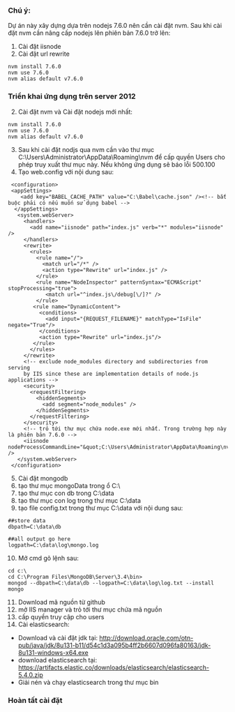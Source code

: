 ### Chú ý: ###
Dự án này xây dựng dựa trên nodejs 7.6.0 nên cần cài đặt nvm.
Sau khi cài đặt nvm cần nâng cấp nodejs lên phiên bản 7.6.0 trở lên:
1. Cài đặt iisnode
2. Cài đặt url rewrite
```
nvm install 7.6.0
nvm use 7.6.0
nvm alias default v7.6.0
```
### Triển khai ứng dụng trên server 2012 ###

2. Cài đặt nvm và Cài đặt nodejs mới nhất:
```
nvm install 7.6.0
nvm use 7.6.0
nvm alias default v7.6.0
```
3. Sau khi cài đặt nodjs qua nvm cần vào thư mục C:\Users\Administrator\AppData\Roaming\nvm để cấp quyền Users 
cho phép truy xuất thư mục này. Nếu không ứng dụng sẽ báo lỗi 500.100
4. Tạo web.config với nội dung sau:
```
 <configuration>
 <appSettings>
    <add key="BABEL_CACHE_PATH" value="C:\Babel\cache.json" /><!-- bắt buộc phải có nếu muốn sử dụng babel -->
  </appSettings>
   <system.webServer>
     <handlers>
       <add name="iisnode" path="index.js" verb="*" modules="iisnode" />
     </handlers>
     <rewrite>
       <rules>
         <rule name="/">
           <match url="/*" />
           <action type="Rewrite" url="index.js" />
         </rule>
		 <rule name="NodeInspector" patternSyntax="ECMAScript" stopProcessing="true">
			<match url="^index.js\/debug[\/]?" />
		 </rule>
		<rule name="DynamicContent">
		  <conditions>
			<add input="{REQUEST_FILENAME}" matchType="IsFile" negate="True"/>
		  </conditions>
		  <action type="Rewrite" url="index.js"/>
		</rule>
       </rules>
     </rewrite>
     <!-- exclude node_modules directory and subdirectories from serving
     by IIS since these are implementation details of node.js applications -->
     <security>
       <requestFiltering>
         <hiddenSegments>
           <add segment="node_modules" />
         </hiddenSegments>
       </requestFiltering>
     </security>    
     <!-- trỏ tới thư mục chứa node.exe mới nhất. Trong trường hợp này là phiên bản 7.6.0 -->
     <iisnode nodeProcessCommandLine="&quot;C:\Users\Administrator\AppData\Roaming\nvm\v7.6.0\node.exe&quot;" />
   </system.webServer>
 </configuration>
 ```
5. Cài đặt mongodb
6. tạo thư mục mongoData trong ổ C:\
7. tạo thư mục con db trong C:\data
8. tạo thư mục con log trong thư mục C:\data
9. tạo file config.txt trong thư mục C:\data với nội dung sau:
```
##store data
dbpath=C:\data\db
 
##all output go here
logpath=C:\data\log\mongo.log
```
10. Mở cmd gõ lệnh sau:
```
cd c:\
cd C:\Program Files\MongoDB\Server\3.4\bin>
mongod --dbpath=C:\data\db --logpath=C:\data\log\log.txt --install
mongo
```
11. Download mã nguồn từ github
12. mở IIS manager và trỏ tới thư mục chứa mã nguồn
13. cấp quyền truy cập cho users
14. Cài elasticsearch:
- Download và cài đặt jdk tại: http://download.oracle.com/otn-pub/java/jdk/8u131-b11/d54c1d3a095b4ff2b6607d096fa80163/jdk-8u131-windows-x64.exe
- download elasticsearch tại: https://artifacts.elastic.co/downloads/elasticsearch/elasticsearch-5.4.0.zip
- Giải nén và chạy elasticsearch trong thư mục bin
### Hoàn tất cài đặt ###